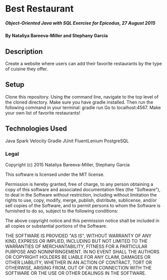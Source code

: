 # Best Restaurant

##### Object-Oriented Java with SQL Exercise for Epicodus, 27 August 2015

#### By Nataliya Bareeva-Miller and Stephany Garcia

## Description

Create a website where users can add their favorite restaurants by the type of cuisine they offer.

## Setup

Clone this repository.
Using the command line, navigate to the top level of the cloned directory.
Make sure you have gradle installed. Then run the following command in your terminal:
gradle run
Go to localhost:4567.
Make your own list of favorite restaurants!

## Technologies Used

Java
Spark
Velocity
Gradle
JUnit
FluentLenium
PostgreSQL

### Legal

Copyright (c) 2015 Nataliya Bareeva-Miller, Stephany Garcia

This software is licensed under the MIT license.

Permission is hereby granted, free of charge, to any person obtaining a copy
of this software and associated documentation files (the "Software"), to deal
in the Software without restriction, including without limitation the rights
to use, copy, modify, merge, publish, distribute, sublicense, and/or sell
copies of the Software, and to permit persons to whom the Software is
furnished to do so, subject to the following conditions:

The above copyright notice and this permission notice shall be included in
all copies or substantial portions of the Software.

THE SOFTWARE IS PROVIDED "AS IS", WITHOUT WARRANTY OF ANY KIND, EXPRESS OR
IMPLIED, INCLUDING BUT NOT LIMITED TO THE WARRANTIES OF MERCHANTABILITY,
FITNESS FOR A PARTICULAR PURPOSE AND NONINFRINGEMENT. IN NO EVENT SHALL THE
AUTHORS OR COPYRIGHT HOLDERS BE LIABLE FOR ANY CLAIM, DAMAGES OR OTHER
LIABILITY, WHETHER IN AN ACTION OF CONTRACT, TORT OR OTHERWISE, ARISING FROM,
OUT OF OR IN CONNECTION WITH THE SOFTWARE OR THE USE OR OTHER DEALINGS IN
THE SOFTWARE.
